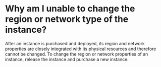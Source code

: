 # Why am I unable to change the region or network type of the instance?

After an instance is purchased and deployed, its region and network properties are closely integrated with its physical resources and therefore cannot be changed. To change the region or network properties of an instance, release the instance and purchase a new instance.

